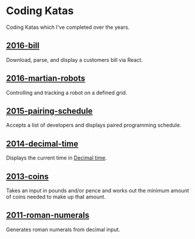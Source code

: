 # Coding Katas

Coding Katas which I've completed over the years.

## [2016-bill](2016-bill)

Download, parse, and display a customers bill via React.

## [2016-martian-robots](2016-martian-robots)

Controlling and tracking a robot on a defined grid.

## [2015-pairing-schedule](2015-pairing-schedule)

Accepts a list of developers and displays paired programming schedule.

## [2014-decimal-time](2014-decimal-time)

Displays the current time in [Decimal time](https://en.wikipedia.org/wiki/Decimal_time).

## [2013-coins](2013-coins)

Takes an input in pounds and/or pence and works out the minimum amount of coins needed to make up that amount.

## [2011-roman-numerals](2011-roman-numerals)

Generates roman numerals from decimal input.
